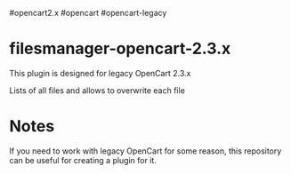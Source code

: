 #opencart2.x #opencart #opencart-legacy

# filesmanager-opencart-2.3.x

This plugin is designed for legacy OpenCart 2.3.x 

Lists of all files and allows to overwrite each file

# Notes

If you need to work with legacy OpenCart for some reason, this repository can be useful for creating a plugin for it.